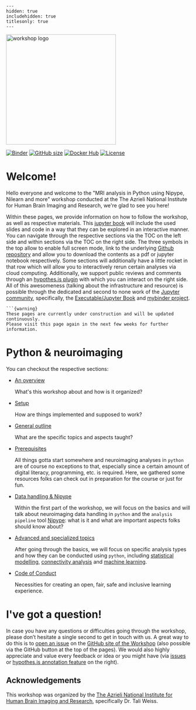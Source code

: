 
```{toctree}
---
hidden: true
includehidden: true
titlesonly: true
---
```
<img src="https://nipy.org/img/nipy.svg" alt="workshop logo" width="300" style="margin:0 0 0 0"/>

[![Binder](https://mybinder.org/badge_logo.svg)](https://mybinder.org/v2/gh/PeerHerholz/workshop_weizmann/HEAD)
[![GitHub size](https://github-size-badge.herokuapp.com/peerherholz/workshop_weizmann.svg)](https://github.com/peerherholz/workshop_weizmann/archive/master.zip)
[![Docker Hub](https://img.shields.io/docker/pulls/peerherholz/workshop_weizmann)](https://hub.docker.com/r/peerherholz/workshop_weizmann/)
[![License](https://img.shields.io/github/license/peerherholz/workshop_weizmann)](https://github.com/PeerHerholz/workshop_weizmann)

# Welcome!

Hello everyone and welcome to the "MRI analysis in Python using Nipype, Nilearn and more" workshop conducted at the The Azrieli National Institute for Human Brain Imaging and Research, we're glad to see you here!

Within these pages, we provide information on how to follow the workshop, as well as respective materials. This [jupyter book](https://jupyterbook.org/intro.html) will include the used slides and code in a way that they can be explored in an interactive manner. You can navigate through the respective sections via the TOC on the left side and within sections via the TOC on the right side. The three symbols in the top allow to enable full screen mode, link to the underlying [Github repository](https://github.com/PeerHerholz/workshop_weizmann) and allow you to download the contents as a pdf or jupyter notebook respectively. Some sections will additionally have a little rocket in that row which will allow you to interactively rerun certain analyses via cloud computing. Additionally, we support public reviews and comments through an [hypothes.is plugin](https://web.hypothes.is/) with which you can interact on the right side. All of this awesomeness (talking about the infrastructure and resource) is possible through the dedicated and second to none work of the [Jupyter community](https://jupyter.org/community), specifically, the [Executable/Jupyter Book](https://executablebooks.org/en/latest/) and [mybinder project](https://mybinder.org/).

````{margin}
```{warning}
These pages are currently under construction and will be updated continuously.
Please visit this page again in the next few weeks for further information.
````

# Python & neuroimaging
  

You can checkout the respective sections:

* [An overview]()

   What's this workshop about and how is it organized?

* [Setup]()

   How are things implemented and supposed to work?

* [General outline]()

   What are the specific topics and aspects taught?

* [Prerequisites]()

   All things gotta start somewhere and neuroimaging analyses in `python` are of course no exceptions to that, especially since a certain amount of digital literacy, programming, etc. is required. 
   Here, we gathered some resources folks can check out in preparation for the course or just for fun.

* [Data handling & Nipype]()

   Within the first part of the workshop, we will focus on the basics and will talk about neuroimaging data handling in `python` and the `analysis pipeline` tool [Nipype](https://nipype.readthedocs.io/en/latest/): what is it
   and what are important aspects folks should know about?

* [Advanced and specialized topics]()

   After going through the basics, we will focus on specific analysis types and how they can be conducted using `python`, including [statistical modelling](), [connectivity analysis]() and [machine learning]().


* [Code of Conduct]()

   Necessities for creating an open, fair, safe and inclusive learning
   experience.

# I've got a question!

In case you have any questions or difficulties going through the workshop, please don’t hesitate a single second to get in touch with
us. A great way to do this is to
[open an issue](https://github.com/PeerHerholz/workshop_weizmann/issues) on the
[GitHub site of the Workshop](https://github.com/PeerHerholz/workshop_weizmann) (also possible via the GitHub button at the top of the pages).
We would also highly appreciate and value every feedback or idea or you
might have (via [issues](https://github.com/PeerHerholz/workshop_weizmann) or [hypothes.is annotation feature](https://web.hypothes.is/) on the right).

## Acknowledgements

This workshop was organized by the [The Azrieli National Institute
for Human Brain Imaging and Research](), specifically Dr. Tali Weiss.
